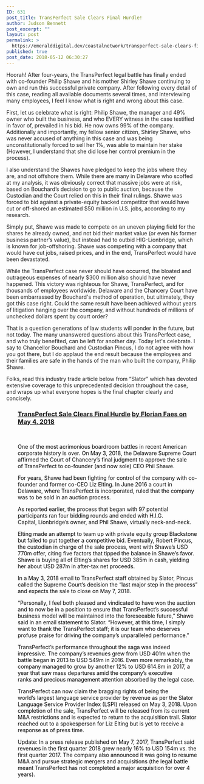 ```yaml
---
ID: 631
post_title: TransPerfect Sale Clears Final Hurdle!
author: Judson Bennett
post_excerpt: ""
layout: post
permalink: >
  https://emeralddigital.dev/coastalnetwork/transperfect-sale-clears-final-hurdle/
published: true
post_date: 2018-05-12 06:30:27
---
```

Hoorah! After four-years, the TransPerfect legal battle has finally ended with co-founder Philip Shawe and his mother Shirley Shawe continuing to own and run this successful private company. After following every detail of this case, reading all available documents several times, and interviewing many employees, I feel I know what is right and wrong about this case.

First, let us celebrate what is right: Philip Shawe, the manager and 49% owner who built the business, and who EVERY witness in the case testified in favor of, prevailed in his bid. He now owns 99% of the company. Additionally and importantly, my fellow senior citizen, Shirley Shawe, who was never accused of anything in this case and was being unconstitutionally forced to sell her 1%, was able to maintain her stake (However, I understand that she did lose her control premium in the process).

I also understand the Shawes have pledged to keep the jobs where they are, and not offshore them. While there are many in Delaware who scoffed at my analysis, it was obviously correct that massive jobs were at risk, based on Bouchard’s decision to go to public auction, because the Custodian and the Court relied on this in their final rulings. Shawe was forced to bid against a private-equity backed competitor that would have cut or off-shored an estimated $50 million in U.S. jobs, according to my research.

Simply put, Shawe was made to compete on an uneven playing field for the shares he already owned, and not bid their market value (or even his former business partner’s value), but instead had to outbid HIG-Lionbridge, which is known for job-offshoring. Shawe was competing with a company that would have cut jobs, raised prices, and in the end, TransPerfect would have been devastated.

While the TransPerfect case never should have occurred, the bloated and outrageous expenses of nearly $300 million also should have never happened. This victory was righteous for Shawe, TransPerfect, and for thousands of employees worldwide. Delaware and the Chancery Court have been embarrassed by Bouchard's method of operation, but ultimately, they got this case right. Could the same result have been achieved without years of litigation hanging over the company, and without hundreds of millions of unchecked dollars spent by court order?

That is a question generations of law students will ponder in the future, but not today. The many unanswered questions about this TransPerfect case, and who truly benefited, can be left for another day. Today let's celebrate. I say to Chancellor Bouchard and Custodian Pincus, I do not agree with how you got there, but I do applaud the end result because the employees and their families are safe in the hands of the man who built the company, Philip Shawe.

Folks, read this industry trade article below from “Slator” which has devoted extensive coverage to this unprecedented decision throughout the case, and wraps up what everyone hopes is the final chapter clearly and concisely.
<p style="padding-left:30px;"></p>

<h3 style="padding-left:30px;"><span style="color:#000000;"><a href="https://slator.com/ma-and-funding/transperfect-sale-clears-final-hurdle/%20M&amp;A and Funding" target="_blank" rel="noopener noreferrer">TransPerfect Sale Clears Final Hurdle</a></span>
<span style="color:#000000;"><a href="https://slator.com/ma-and-funding/transperfect-sale-clears-final-hurdle/%20M&amp;A and Funding" target="_blank" rel="noopener noreferrer">by Florian Faes on May 4, 2018</a></span></h3>
&nbsp;
<p style="padding-left:30px;"><span style="color:#000000;">One of the most acrimonious boardroom battles in recent American corporate history is over. On May 3, 2018, the Delaware Supreme Court affirmed the Court of Chancery’s final judgment to approve the sale of TransPerfect to co-founder (and now sole) CEO Phil Shawe.</span></p>
<p style="padding-left:30px;"><span style="color:#000000;">For years, Shawe had been fighting for control of the company with co-founder and former co-CEO Liz Elting. In June 2016 a court in Delaware, where TransPerfect is incorporated, ruled that the company was to be sold in an auction process.</span></p>
<p style="padding-left:30px;"><span style="color:#000000;">As reported earlier, the process that began with 97 potential participants ran four bidding rounds and ended with H.I.G. Capital, Lionbridge’s owner, and Phil Shawe, virtually neck-and-neck.</span></p>
<p style="padding-left:30px;"><span style="color:#000000;">Elting made an attempt to team up with private equity group Blackstone but failed to put together a competitive bid. Eventually, Robert Pincus, the custodian in charge of the sale process, went with Shawe’s USD 770m offer, citing five factors that tipped the balance in Shawe’s favor. Shawe is buying all of Elting’s shares for USD 385m in cash, yielding her about USD 287m in after-tax net proceeds.</span></p>
<p style="padding-left:30px;"><span style="color:#000000;">In a May 3, 2018 email to TransPerfect staff obtained by Slator, Pincus called the Supreme Court’s decision the “last major step in the process” and expects the sale to close on May 7, 2018.</span></p>
<p style="padding-left:30px;"><span style="color:#000000;">“Personally, I feel both pleased and vindicated to have won the auction and to now be in a position to ensure that TransPerfect’s successful business model will be maintained into the foreseeable future,” Shawe said in an email statement to Slator. “However, at this time, I simply want to thank the TransPerfect staff; it is our team who deserves profuse praise for driving the company’s unparalleled performance.”</span></p>
<p style="padding-left:30px;"><span style="color:#000000;">TransPerfect’s performance throughout the saga was indeed impressive. The company’s revenues grew from USD 401m when the battle began in 2013 to USD 549m in 2016. Even more remarkably, the company managed to grow by another 12% to USD 614.8m in 2017, a year that saw mass departures amid the company’s executive ranks and precious management attention absorbed by the legal case.</span></p>
<p style="padding-left:30px;"><span style="color:#000000;">TransPerfect can now claim the bragging rights of being the world’s largest language service provider by revenue as per the Slator Language Service Provider Index (LSPI) released on May 3, 2018.</span>
<span style="color:#000000;">Upon completion of the sale, TransPerfect will be released from its current M&amp;A restrictions and is expected to return to the acquisition trail.</span>
<span style="color:#000000;">Slator reached out to a spokesperson for Liz Elting but is yet to receive a response as of press time.</span></p>
<p style="padding-left:30px;"><span style="color:#000000;">Update: In a press release published on May 7, 2017, TransPerfect said revenues in the first quarter 2018 grew nearly 16% to USD 154m vs. the first quarter 2017. The company also announced it was going to resume M&amp;A and pursue strategic mergers and acquisitions (the legal battle meant TransPerfect has not completed a major acquisition for over 4 years).</span></p>